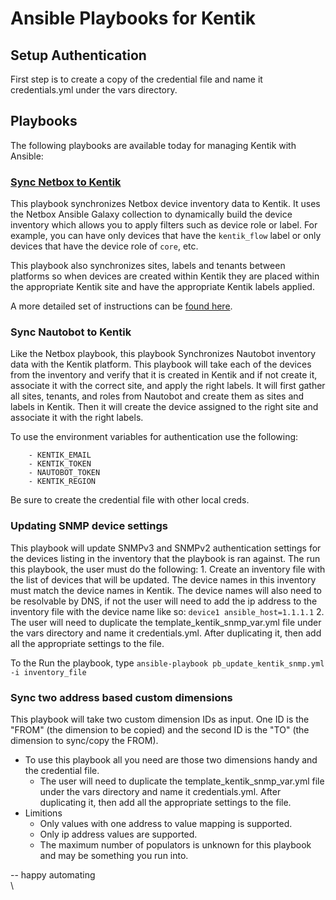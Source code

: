 # Ansible Playbooks for Kentik

## Setup Authentication

First step is to create a copy of the credential file and name it credentials.yml under the vars directory.

## Playbooks

The following playbooks are available today for managing Kentik with Ansible:

### [Sync Netbox to Kentik](Netbox-README.md)

This playbook synchronizes Netbox device inventory data to Kentik. It uses the Netbox Ansible Galaxy collection to dynamically build the device inventory which allows you to apply filters such as device role or label. For example, you can have only devices that have the `kentik_flow` label or only devices that have the device role of `core`, etc. 

This playbook also synchronizes sites, labels and tenants between platforms so when devices are created within Kentik they are placed within the appropriate Kentik site and have the appropriate Kentik labels applied. 

A more detailed set of instructions can be [found here](Netbox-README.md). 
<br/>

### Sync Nautobot to Kentik
  
Like the Netbox playbook, this playbook Synchronizes Nautobot inventory data with the Kentik platform. This playbook will take each of the devices from the inventory and verify that it is created in Kentik and if not create it, associate it with the correct site, and apply the right labels. It will first gather all sites, tenants, and roles from Nautobot and create them as sites and labels in Kentik. Then it will create the device assigned to the right site and associate it with the right labels. 

To use the environment variables for authentication use the following:

```
	- KENTIK_EMAIL
    - KENTIK_TOKEN
    - NAUTOBOT_TOKEN
    - KENTIK_REGION
```
   
Be sure to create the credential file with other local creds. 
<br/>


### Updating SNMP device settings
  This playbook will update SNMPv3 and SNMPv2 authentication settings for the devices listing in the inventory that the playbook is ran against. The run this playbook, the user must do the following:
    1. Create an inventory file with the list of devices that will be updated. The device names in this inventory must match the device names in Kentik. The device names will also need to be resolvable by DNS, if not the user will need to add the ip address to the inventory file with the device name like so: `device1 ansible_host=1.1.1.1` 
    2. The user will need to duplicate the template_kentik_snmp_var.yml file under the vars directory and name it credentials.yml. After duplicating it, then add all the appropriate settings to the file.
  
  To the Run the playbook, type `ansible-playbook pb_update_kentik_snmp.yml -i inventory_file`

### Sync two address based custom dimensions
  This playbook will take two custom dimension IDs as input. One ID is the "FROM" (the dimension to be copied) and the second ID is the "TO" (the dimension to sync/copy the FROM).
  
  - To use this playbook all you need are those two dimensions handy and the credential file.
    - The user will need to duplicate the template_kentik_snmp_var.yml file under the vars directory and name it credentials.yml. After duplicating it, then add all the appropriate settings to the file.
  - Limitions
    - Only values with one address to value mapping is supported.
    - Only ip address values are supported. 
    - The maximum number of populators is unknown for this playbook and may be something you run into.


  
-- happy automating
<br/>
\